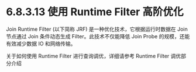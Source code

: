 # 6.8.3.13 使用 Runtime Filter 高阶优化

Join Runtime Filter (以下简称 JRF) 是一种优化技术，它根据运行时数据在 Join 节点通过 Join 条件动态生成 Filter。此技术不仅能降低 Join Probe 的规模，还能有效减少数据 IO 和网络传输。

关于如何使用 Runtime Filter 进行查询调优，详细请参考 Runtime Filter 调优部分介绍
